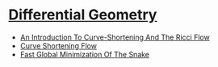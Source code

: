 # [Differential Geometry](https://github.com/ZigaSajovic/Readings/tree/master/Differential_Geometry)
* [An Introduction To Curve-Shortening And The Ricci Flow](https://github.com/ZigaSajovic/Readings/tree/master/Differential_Geometry/An_Introduction_To_Curve-Shortening_And_The_Ricci_Flow.pdf)
* [Curve Shortening Flow](https://github.com/ZigaSajovic/Readings/tree/master/Differential_Geometry/Curve_Shortening_Flow.pdf)
* [Fast Global Minimization Of The Snake](https://github.com/ZigaSajovic/Readings/tree/master/Differential_Geometry/Fast_Global_Minimization_Of_The_Snake.pdf)
